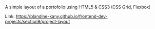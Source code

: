 A simple layout of a portofolio using HTML5 & CSS3 (CSS Grid, Flexbox)


Link: https://blandine-kany.github.io/frontend-dev-projects/section9/project-layout